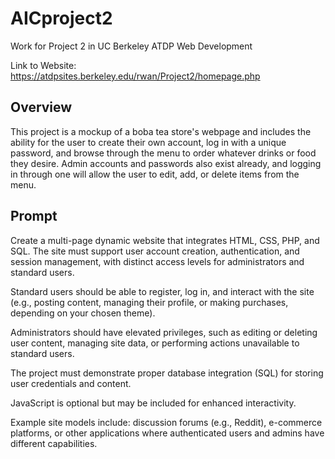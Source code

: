 # AICproject2
Work for Project 2 in UC Berkeley ATDP Web Development

Link to Website: https://atdpsites.berkeley.edu/rwan/Project2/homepage.php 

## Overview
This project is a mockup of a boba tea store's webpage and includes the ability for the user to create their own account, log in with a unique password, and browse through the menu to order whatever drinks or food they desire. Admin accounts and passwords also exist already, and logging in through one will allow the user to edit, add, or delete items from the menu. 

## Prompt
Create a multi-page dynamic website that integrates HTML, CSS, PHP, and SQL. The site must support user account creation, authentication, and session management, with distinct access levels for administrators and standard users.

Standard users should be able to register, log in, and interact with the site (e.g., posting content, managing their profile, or making purchases, depending on your chosen theme).

Administrators should have elevated privileges, such as editing or deleting user content, managing site data, or performing actions unavailable to standard users.

The project must demonstrate proper database integration (SQL) for storing user credentials and content.

JavaScript is optional but may be included for enhanced interactivity.

Example site models include: discussion forums (e.g., Reddit), e-commerce platforms, or other applications where authenticated users and admins have different capabilities.
